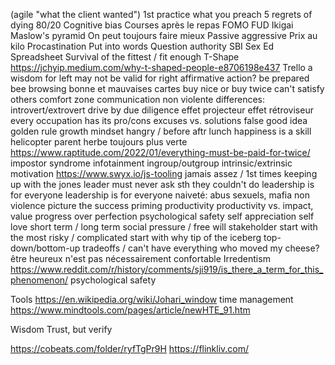 
(agile "what the client wanted")
1st practice what you preach
5 regrets of dying
80/20
Cognitive bias
Courses après le repas
FOMO
FUD
Ikigai
Maslow's pyramid
On peut toujours faire mieux
Passive aggressive
Prix au kilo
Procastination
Put into words
Question authority
SBI
Sex Ed
Spreadsheet
Survival of the fittest / fit enough
T-Shape https://jchyip.medium.com/why-t-shaped-people-e8706198e437
Trello
a wisdom for left may not be valid for right
affirmative action?
be prepared
bee browsing
bonne et mauvaises cartes
buy nice or buy twice
can't satisfy others
comfort zone
communication non violente
differences: introvert/extrovert
drive by
due diligence
effet projecteur
effet rétroviseur
every occupation has its pro/cons
excuses vs. solutions
false good idea
golden rule
growth mindset
hangry / before aftr lunch
happiness is a skill
helicopter parent
herbe toujours plus verte
https://www.raptitude.com/2022/01/everything-must-be-paid-for-twice/
impostor syndrome
infotainment
ingroup/outgroup
intrinsic/extrinsic motivation https://www.swyx.io/js-tooling
jamais assez / 1st times
keeping up with the jones
leader must never ask sth they couldn't do
leadership is for everyone
leadership is for everyone
naiveté: abus sexuels, mafia
non violence
picture the success
priming
productivity
productivity vs. impact, value
progress over perfection
psychological safety
self appreciation
self love
short term / long term
social pressure / free will
stakeholder
start with the most risky / complicated
start with why
tip of the iceberg
top-down/bottom-up
tradeoffs / can't have everything
who moved my cheese?
être heureux n'est pas nécessairement confortable
Irredentism https://www.reddit.com/r/history/comments/sji919/is_there_a_term_for_this_phenomenon/
psychological safety

Tools
https://en.wikipedia.org/wiki/Johari_window
time management
https://www.mindtools.com/pages/article/newHTE_91.htm

Wisdom
Trust, but verify


https://cobeats.com/folder/ryfTgPr9H
https://flinkliv.com/
